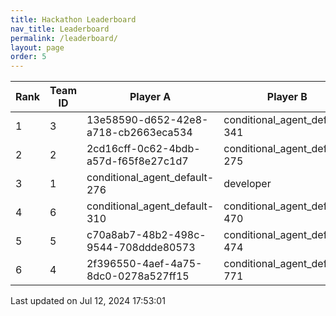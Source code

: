 ```yaml
---
title: Hackathon Leaderboard
nav_title: Leaderboard
permalink: /leaderboard/
layout: page
order: 5
---
```


|Rank            |Team ID         |Player A        |Player B        |Player C        |Total Score     |
|----------------|----------------|----------------|----------------|----------------|----------------|
|1               |3               |13e58590-d652-42e8-a718-cb2663eca534|conditional_agent_default-341|d2e1703c-77b5-4189-bf84-bdfc1315e3a0|104373.95       |
|2               |2               |2cd16cff-0c62-4bdb-a57d-f65f8e27c1d7|conditional_agent_default-275|conditional_agent_default-996|17991.37        |
|3               |1               |conditional_agent_default-276|developer       |e10a30a8-8d01-44ea-b6b9-fa2e073048bb|15866.07        |
|4               |6               |conditional_agent_default-310|conditional_agent_default-470|e1b509b9-3014-457b-a1f5-d779eed50666|81.45           |
|5               |5               |c70a8ab7-48b2-498c-9544-708ddde80573|conditional_agent_default-474|conditional_agent_default-508|73.51           |
|6               |4               |2f396550-4aef-4a75-8dc0-0278a527ff15|conditional_agent_default-771|developer       |69.83           |

Last updated on Jul 12, 2024 17:53:01